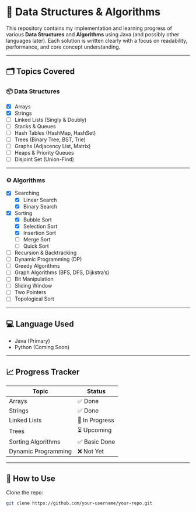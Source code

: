 # 🧠 Data Structures & Algorithms

This repository contains my implementation and learning progress of various **Data Structures** and **Algorithms** using Java (and possibly other languages later). Each solution is written clearly with a focus on readability, performance, and core concept understanding.

---

## 🗂️ Topics Covered

### 📦 Data Structures

- [x] Arrays
- [x] Strings
- [ ] Linked Lists (Singly & Doubly)
- [ ] Stacks & Queues
- [ ] Hash Tables (HashMap, HashSet)
- [ ] Trees (Binary Tree, BST, Trie)
- [ ] Graphs (Adjacency List, Matrix)
- [ ] Heaps & Priority Queues
- [ ] Disjoint Set (Union-Find)

---

### ⚙️ Algorithms

- [x] Searching
  - [x] Linear Search
  - [x] Binary Search
- [x] Sorting
  - [x] Bubble Sort
  - [x] Selection Sort
  - [x] Insertion Sort
  - [ ] Merge Sort
  - [ ] Quick Sort
- [ ] Recursion & Backtracking
- [ ] Dynamic Programming (DP)
- [ ] Greedy Algorithms
- [ ] Graph Algorithms (BFS, DFS, Dijkstra’s)
- [ ] Bit Manipulation
- [ ] Sliding Window
- [ ] Two Pointers
- [ ] Topological Sort

---

## 💻 Language Used

- Java (Primary)
- Python (Coming Soon)

---

## 📈 Progress Tracker

| Topic              | Status     |
|-------------------|------------|
| Arrays            | ✅ Done     |
| Strings           | ✅ Done     |
| Linked Lists      | 🚧 In Progress |
| Trees             | ⏳ Upcoming |
| Sorting Algorithms| ✅ Basic Done |
| Dynamic Programming| ❌ Not Yet |

---

## 🔧 How to Use

Clone the repo:

```bash
git clone https://github.com/your-username/your-repo.git
